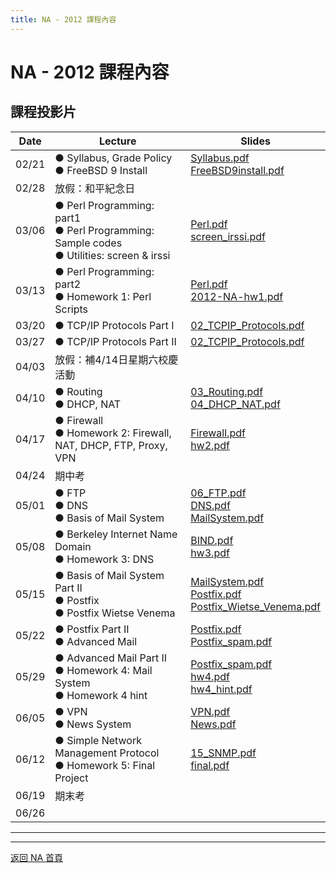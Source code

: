 ```yaml
---
title: NA - 2012 課程內容
---
```


# NA - 2012 課程內容

## 課程投影片

| Date  | Lecture | Slides |
| ----- | ------- | ------ |
| 02/21 | ● Syllabus, Grade Policy<br>● FreeBSD 9 Install | [Syllabus.pdf](/na/2012/Syllabus.pdf)<br>[FreeBSD9install.pdf](/na/2012/FreeBSD9install.pdf) |
| 02/28 | 放假：和平紀念日 |  |
| 03/06 | ● Perl Programming: part1<br>● Perl Programming: Sample codes<br>● Utilities: screen & irssi | [Perl.pdf](/na/2012/Perl.pdf)<br>[screen_irssi.pdf](/na/2012/screen_irssi.pdf) |
| 03/13 | ● Perl Programming: part2<br>● Homework 1: Perl Scripts | [Perl.pdf](/na/2012/Perl.pdf)<br>[2012-NA-hw1.pdf](/na/2012/2012-NA-hw1.pdf) |
| 03/20 | ● TCP/IP Protocols Part I | [02_TCPIP_Protocols.pdf](/na/2012/02_TCPIP_Protocols.pdf) |
| 03/27 | ● TCP/IP Protocols Part II | [02_TCPIP_Protocols.pdf](/na/2012/02_TCPIP_Protocols.pdf) |
| 04/03 | 放假：補4/14日星期六校慶活動 |  |
| 04/10 | ● Routing<br>● DHCP, NAT | [03_Routing.pdf](/na/2012/03_Routing.pdf)<br>[04_DHCP_NAT.pdf](/na/2012/04_DHCP_NAT.pdf) |
| 04/17 | ● Firewall<br>● Homework 2: Firewall, NAT, DHCP, FTP, Proxy, VPN | [Firewall.pdf](/na/2012/Firewall.pdf)<br>[hw2.pdf](/na/2012/hw2.pdf) |
| 04/24 | 期中考 |  |
| 05/01 | ● FTP<br>● DNS<br>● Basis of Mail System | [06_FTP.pdf](/na/2012/06_FTP.pdf)<br>[DNS.pdf](/na/2012/DNS.pdf)<br>[MailSystem.pdf](/na/2012/MailSystem.pdf) |
| 05/08 | ● Berkeley Internet Name Domain<br>● Homework 3: DNS | [BIND.pdf](/na/2012/BIND.pdf)<br>[hw3.pdf](/na/2012/hw3.pdf) |
| 05/15 | ● Basis of Mail System Part II<br>● Postfix<br>● Postfix Wietse Venema | [MailSystem.pdf](/na/2012/MailSystem.pdf)<br>[Postfix.pdf](/na/2012/Postfix.pdf)<br>[Postfix_Wietse_Venema.pdf](/na/2012/Postfix_Wietse_Venema.pdf) |
| 05/22 | ● Postfix Part II<br>● Advanced Mail | [Postfix.pdf](/na/2012/Postfix.pdf)<br>[Postfix_spam.pdf](/na/2012/Postfix_spam.pdf) |
| 05/29 | ● Advanced Mail Part II<br>● Homework 4: Mail System<br>● Homework 4 hint | [Postfix_spam.pdf](/na/2012/Postfix_spam.pdf)<br>[hw4.pdf](/na/2012/hw4.pdf)<br>[hw4_hint.pdf](/na/2012/hw4_hint.pdf) |
| 06/05 | ● VPN<br>● News System | [VPN.pdf](/na/2012/VPN.pdf)<br>[News.pdf](/na/2012/News.pdf) |
| 06/12 | ● Simple Network Management Protocol<br>● Homework 5: Final Project | [15_SNMP.pdf](/na/2012/15_SNMP.pdf)<br>[final.pdf](/na/2012/final.pdf) |
| 06/19 | 期末考 |  |
| 06/26 |  |  |

---

---

[返回 NA 首頁](/na/)
